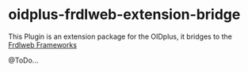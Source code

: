 # oidplus-frdlweb-extension-bridge
This Plugin is an extension package for the OIDplus, it bridges to the [Frdlweb Frameworks](https://frdlweb.de)

@ToDo...
